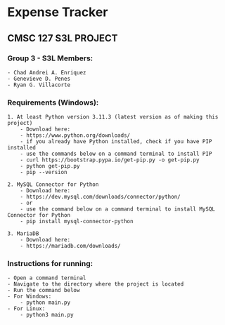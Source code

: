 # Expense Tracker
## CMSC 127 S3L PROJECT 

### Group 3 - S3L Members: 
	- Chad Andrei A. Enriquez
	- Genevieve D. Penes
	- Ryan G. Villacorte

### Requirements (Windows):
	
	1. At least Python version 3.11.3 (latest version as of making this project) 
    	- Download here:
		- https://www.python.org/downloads/
		- if you already have Python installed, check if you have PIP installed
		- use the commands below on a command terminal to install PIP
		- curl https://bootstrap.pypa.io/get-pip.py -o get-pip.py
		- python get-pip.py
		- pip --version 
	
	2. MySQL Connector for Python 
		- Download here:
		- https://dev.mysql.com/downloads/connector/python/
		- or
		- use the command below on a command terminal to install MySQL Connector for Python
		- pip install mysql-connector-python
  
	3. MariaDB
    	- Download here:
    	- https://mariadb.com/downloads/
  
### Instructions for running:
	- Open a command terminal
	- Navigate to the directory where the project is located
	- Run the command below
	- For Windows:
		- python main.py
	- For Linux:
		- python3 main.py